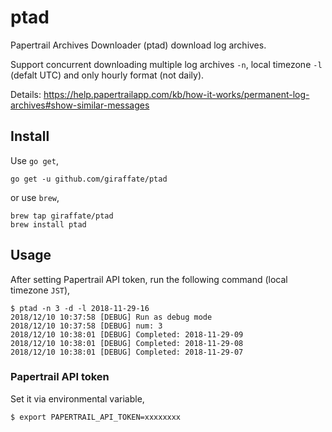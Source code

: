 # ptad
Papertrail Archives Downloader (ptad) download log archives.

Support concurrent downloading multiple log archives `-n`, local timezone `-l` (defalt UTC) and only hourly format (not daily).

Details: https://help.papertrailapp.com/kb/how-it-works/permanent-log-archives#show-similar-messages

## Install
Use `go get`,
```
go get -u github.com/giraffate/ptad
```
or use `brew`,
```
brew tap giraffate/ptad
brew install ptad
```

## Usage
After setting Papertrail API token, run the following command (local timezone `JST`),
```
$ ptad -n 3 -d -l 2018-11-29-16
2018/12/10 10:37:58 [DEBUG] Run as debug mode
2018/12/10 10:37:58 [DEBUG] num: 3
2018/12/10 10:38:01 [DEBUG] Completed: 2018-11-29-09
2018/12/10 10:38:01 [DEBUG] Completed: 2018-11-29-08
2018/12/10 10:38:01 [DEBUG] Completed: 2018-11-29-07
```

### Papertrail API token
Set it via environmental variable,
```
$ export PAPERTRAIL_API_TOKEN=xxxxxxxx
